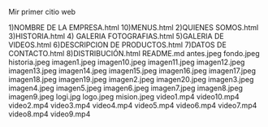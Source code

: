 Mir primer citio web


1)NOMBRE DE LA EMPRESA.html
10)MENUS.html
2)QUIENES SOMOS.html
3)HISTORIA.html
4) GALERIA FOTOGRAFIAS.html
5)GALERIA DE VIDEOS.html
6)DESCRIPCION DE PRODUCTOS.html
7)DATOS DE CONTACTO.html
8)DISTRIBUCIÓN.html
README.md
antes.jpeg
fondo.jpeg
historia.jpeg
imagen1.jpeg
imagen10.jpeg
imagen11.jpeg
imagen12.jpeg
imagen13.jpeg
imagen14.jpeg
imagen15.jpeg
imagen16.jpeg
imagen17.jpeg
imagen18.jpeg
imagen19.jpeg
imagen2.jpeg
imagen20.jpeg
imagen3.jpeg
imagen4.jpeg
imagen5.jpeg
imagen6.jpeg
imagen7.jpeg
imagen8.jpeg
imagen9.jpeg
logi.jpg
logo.jpeg
mision.jpeg
video1.mp4
video10.mp4
video2.mp4
video3.mp4
video4.mp4
video5.mp4
video6.mp4
video7.mp4
video8.mp4
video9.mp4
